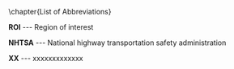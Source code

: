 \chapter{List of Abbreviations}

**ROI** --- Region of interest

**NHTSA** --- National highway transportation safety administration

**XX** --- xxxxxxxxxxxxx